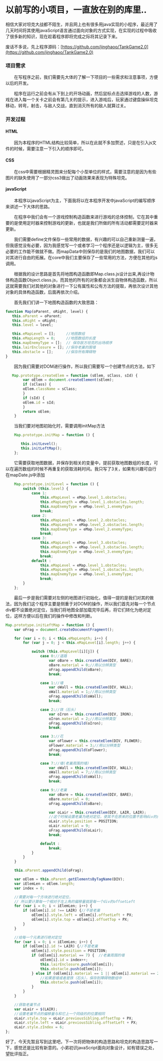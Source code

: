 # 以前写的小项目，一直放在别的库里..
相信大家对坦克大战都不陌生，并且网上也有很多用java实现的小程序，最近用了几天时间将其使用javaScript语言通过面向对象的方式实现，在实现的过程中吸收了很多新的知识，现在趁着程序即将完成之际将其记录下来。

废话不多说，先上程序源码：[https://github.com/jinghaoo/TankGame2.0](https://github.com/jinghaoo/TankGame2.0)

### 项目需求

　　在写程序之前，我们需要先大体的了解一下项目的一些需求和注意事项，方便以后的开发。

　　程序在运行之前会有从下到上的开场动画，然后鼠标点击选择游戏的人数，游戏在进入每一个关卡之前会有第几关的提示，进入游戏后，玩家通过键盘操纵坦克移动，转弯，射击，与敌人交战，直到消灭所有的敌人就算过关。

### 开发过程

#### HTML

　　因为本程序的HTML结构比较简单，所以在此就不多加赘述，只是在引入js文件的时候，需要注意一下引入的顺序即可。

#### CSS

　　在css中需要根据精灵图来分配每个小型单位的样式，需要注意的是因为有些图片的缺失使用了一部分css3做出了动画效果来表现为特殊坦克。

#### javaScript

　　本程序以javaScript为主，下面我将以在本程序开发中javaScript的编写顺序来讲述一下大体的思路。 

　　在程序中我们会有一个游戏控制构造函数来进行游戏的总体控制，它在其中重要的是使用定时器来控制游戏的更新，也就是我们所做的所有活动都需要定时器来更新。

　　我们需要define文件保存一些常用的数据，有兴趣的可以自己重新测量一遍，但我感觉没有必要，因为我感觉写一个或者学习一个程序还是以逻辑为主，很多无必要的工作能不做就不做。而mapData中则保存的是我们的地图数据，我们可以对其进行自由的拓展。在core中我们主要保存了一些常用的方法，方便在其他的js调用。

　　根据我的设计思路是首先将地图构造函数即Map.class.js设计出来,再设计物体构造函数Object.class.js，而其他的所有的对象都会派生自物体构造函数，所以这就需要我们对其他的对象进行一下公有属性和公有方法的提取，再依次设计其他对象的具体构造函数，后面再依次介绍。

　　首先我们们讲一下地图构造函数的大致思路：

```js
function Map(oParent, oRight, level) {
   this.oParent = oParent;
   this.oRight = oRight;
   this.level = level;

   this.eMapLevel = [];     //地图数组
   this.eMapLength = 0;     //地图数组的长度
   this.mapEnemyType = [];  // 保存敌方坦克的出场顺序
   this.lairEnclosure = []; //保存老巢的围墙
   this.obstacle = [];      //保存所有障碍物
}
```
　　因为我们需要对DOM进行操作，所以我们需要写一个创建节点的方法，如下
```js
   Map.prototype.createElem = function (sElem, sClass, sId) {
        var oElem = document.createElement(sElem);
        if (sClass) {
        oElem.className = sClass;
        }
        if (sId) {
        oElem.id = sId;
        }
        return oElem;
    }
```
　　当我们要对地图初始化时，需要调用initMap方法
```js
    Map.prototype.initMap = function () {

       this.initLevel();
       this.initLeftMap();
    };
```

　　它需要获取地图数据，并保存到相关的变量中，提前获取地图数组的长度，可以在遍历数组的时候不再重复的获取消耗时间。我只写了3关，如果有兴趣可自行在mapDate.js中添加

```js
    Map.prototype.initLevel = function () {
        switch (this.level) {
            case 1:
                this.eMapLevel = eMap.level_1.obstacles;
                this.eMapLength = eMap.level_1.obstacles.length;
                this.mapEnemyType = eMap.level_1.enemyType;
                break;
            case 2:
                this.eMapLevel = eMap.level_2.obstacles;
                this.eMapLength = eMap.level_2.obstacles.length;
                this.mapEnemyType = eMap.level_2.enemyType;
                break;
            case 3:
                this.eMapLevel = eMap.level_3.obstacles;
                this.eMapLength = eMap.level_3.obstacles.length;
                this.mapEnemyType = eMap.level_3.enemyType;
                break;
            default :
                this.eMapLevel = eMap.level_1.obstacles;
                this.eMapLength = eMap.level_1.obstacles.length;
                this.mapEnemyType = eMap.level_1.enemyType;
                break;
        }
    };
```
    
　　最后一步是我们需要对左侧的地图进行初始化，值得一提的是我们对其的做法，因为我们这个程序主要是侧重于对DOM的操作，所以我们首先对每一个节点div都不设置绝对定位，当我们将地图全部加载完毕后再，将它们转化为绝对定位，这样方便以后在我们的操作中修改和判断。

```js
Map.prototype.initLeftMap = function () {
    var oFrag = document.createDocumentFragment();

    for (var i = 0; i < this.eMapLength; i++) {
        for (var j = 0; j < this.eMapLevel[i].length; j++) {

            switch (this.eMapLevel[i][j]) {
                case 0://道路
                    var oBare = this.createElem(DIV, BARE);
                    oBare.material = 0;//用以分辨类型
                    oFrag.appendChild(oBare);
                    break;

                case 1://墙
                    var oWall = this.createElem(DIV, WALL);
                    oWall.material = 1;//用以分辨类型
                    oFrag.appendChild(oWall);
                    break;

                case 2://铁（石头）
                    var oIron = this.createElem(DIV, IRON);
                    oIron.material = 2;//用以分辨类型
                    oFrag.appendChild(oIron);
                    break;

                case 3://花
                    var oFlower = this.createElem(DIV, FLOWER);
                    oFlower.material = 3;//用以分辨类型
                    oFrag.appendChild(oFlower);
                    break;

                case 7://墙(老巢周围的墙)
                    var oWall = this.createElem(DIV, WALL);
                    oWall.material = 7;//用以分辨类型
                    oFrag.appendChild(oWall);
                    break;

                case 9://老巢
                    var oBare = this.createElem(DIV, BARE);
                    oBare.material = 0;
                    oFrag.appendChild(oBare);

                    var oLair = this.createElem(DIV, LAIR, LAIR);
                    //这个时候设置老巢为绝对定位，使其不在原来的位置不影响div的排列
                    oLair.style.position = POSITION;
                    oLair.material = 9;
                    oFrag.appendChild(oLair);
                    break;

                default :
                    break;
            }
        }
    }

    this.oParent.appendChild(oFrag);

    var oElem = this.oParent.getElementsByTagName(DIV);
    var iElemLen = oElem.length;
    var index = 0;

    //需要对每一个方块进行绝对定位，
    // 所以要计算每一个相对于左上角的偏移量就是每一个div的offsetLeft
    for (var i = 0; i < iElemLen; i++) {
        if (oElem[i].id !== LAIR) {//不是老巢
            oElem[i].style.left = oElem[i].offsetLeft + PX;
            oElem[i].style.top = oElem[i].offsetTop + PX;
        }
    }

    //给每一个元素进行绝对定位
    for (var i = 0; i < iElemLen; i++) {
        if (oElem[i].id != LAIR) {//不是老巢
            oElem[i].style.position = POSITION;
            if (oElem[i].material == 7) {  //老巢周围的墙
                oElem[i].id = index++;
                this.lairEnclosure.push(oElem[i]);
                this.obstacle.push(oElem[i]);
            } else if (oElem[i].material == 1 || oElem[i].material == 2) {
                //如果是墙或者是铁（石头），保存到障碍物数组中
                this.obstacle.push(oElem[i]);
            }
        }
    }

    //获取老巢节点
    var oLair = $(LAIR);
    //设置老巢节点的偏移量与和它上一个同级的的位置相同
    oLair.style.top = oLair.previousSibling.offsetTop + PX;
    oLair.style.left = oLair.previousSibling.offsetLeft + PX;
    oLair.style.zIndex = 6;
};

```
好了，今天先暂且写到这里吧，下一次将把物体的构造思路和坦克的构造思路写一下，感觉还是比较有新意的。小弟初识javaScript面向对象设计，如有错误之处，望批评指正。
